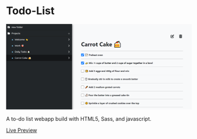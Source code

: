# Todo-List
<img src="./todo-list-screenshot.png" alt="Todo-list screendshot" width="800">

A to-do list webapp build with HTML5, Sass, and javascript.

<a href="https://kenua.github.io/todo-list/" target="_blank">Live Preview</a>